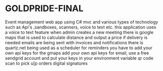 # GOLDPRIDE-FINAL
Event management web app using C# mvc and various types of technology such as Api's ,sandboxes, scanners, voice to text etc.
this application uses a voice to text feature when admin creates a new meeting 
there is google maps that is used to calculate distance and output a price if delivery is needed
emails are being sent with invoices and notifications
there is quartz.net being used as a scheduler for reminders
you have to add your own api keys for the gmaps
add your own api keys for email, use a free sendgrid account and put your keys in your environment variable
qr code scan to pick u[p orders
digital signatures
